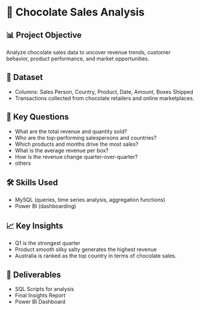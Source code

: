 # 🍫 Chocolate Sales Analysis


## 📊 Project Objective
Analyze chocolate sales data to uncover revenue trends, customer behavior, product performance, and market opportunities.

## 🧩 Dataset
- Columns: Sales Person, Country, Product, Date, Amount, Boxes Shipped
- Transactions collected from chocolate retailers and online marketplaces.

## 🎯 Key Questions
- What are the total revenue and quantity sold?
- Who are the top-performing salespersons and countries?
- Which products and months drive the most sales?
- What is the average revenue per box?
- How is the revenue change quarter-over-quarter?
- others

## 🛠 Skills Used
- MySQL (queries, time series analysis, aggregation functions)
- Power BI (dashboarding)

## 📈 Key Insights
- Q1 is the strongest quarter 
- Product smooth sliky salty generates the highest revenue 
- Australia is ranked as the top country in terms of chocolate sales.

## 📌 Deliverables
- SQL Scripts for analysis
- Final Insights Report
- Power BI Dashboard
